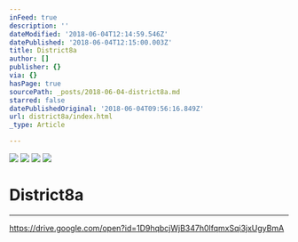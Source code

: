 ```yaml
---
inFeed: true
description: ''
dateModified: '2018-06-04T12:14:59.546Z'
datePublished: '2018-06-04T12:15:00.003Z'
title: District8a
author: []
publisher: {}
via: {}
hasPage: true
sourcePath: _posts/2018-06-04-district8a.md
starred: false
datePublishedOriginal: '2018-06-04T09:56:16.849Z'
url: district8a/index.html
_type: Article

---
```

![](https://imgflo.herokuapp.com/graph/2b2431f8e7ba7b0/9c866cfc6b192565155cc3bde0bff7c8/croprotate.png?cropheight=3385&cropwidth=2155&degrees=0&input=https%3A%2F%2Fthe-grid-user-content.s3-us-west-2.amazonaws.com%2Fd0a1e5b9-38b5-4cad-9e35-81d6d6dd6ba9.png&x=162&y=69)
![](https://s3-us-west-2.amazonaws.com/the-grid-img/p/b1b0ddfa3df181af754f0a7cc2678a5d7cb68010.png)
![](https://the-grid-user-content.s3-us-west-2.amazonaws.com/b38fa1e2-afeb-4987-b57c-fd49111ca7e6.png)
![](https://s3-us-west-2.amazonaws.com/the-grid-img/p/b7babb1d2f60c11fcc697d8b1644d88848d016ca.png)

# District8a

---

https://drive.google.com/open?id=1D9hqbcjWjB347h0lfqmxSqi3jxUgyBmA